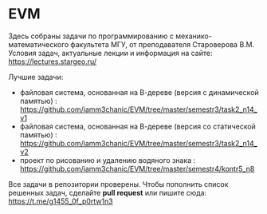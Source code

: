 # EVM
Здесь собраны задачи по программированию с механико-математического факультета МГУ, от преподавателя Староверова В.М.
Условия задач, актуальные лекции и информация на сайте:  
https://lectures.stargeo.ru/

Лучшие задачи:
- файловая система, основанная на В-дереве (версия с динамической памятью) : https://github.com/iamm3chanic/EVM/tree/master/semestr3/task2_n14_v1
- файловая система, основанная на В-дереве (версия со статической памятью) : https://github.com/iamm3chanic/EVM/tree/master/semestr3/task2_n14_v2
- проект по рисованию и удалению водяного знака : https://github.com/iamm3chanic/EVM/tree/master/semestr4/kontr5_n8

Все задачи в репозитории проверены.
Чтобы пополнить список решенных задач, сделайте **pull request** или пишите сюда:  
https://t.me/g1455_0f_p0rtw1n3
